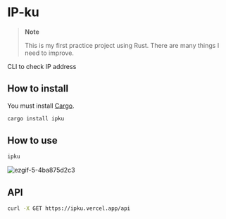 # IP-ku

> **Note**
>
> This is my first practice project using Rust. There are many things I need to improve.

CLI to check IP address

## How to install

You must install [Cargo](https://doc.rust-lang.org/cargo/getting-started/installation.html).

```bash
cargo install ipku
```

## How to use

```bash
ipku
```

![ezgif-5-4ba875d2c3](https://user-images.githubusercontent.com/78015359/180468063-321f3a1a-cb3f-4384-bb8c-45cc756988b9.gif)

## API

```bash
curl -X GET https://ipku.vercel.app/api
```
